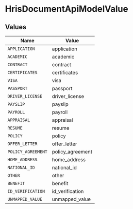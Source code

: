 # HrisDocumentApiModelValue


## Values

| Name               | Value              |
| ------------------ | ------------------ |
| `APPLICATION`      | application        |
| `ACADEMIC`         | academic           |
| `CONTRACT`         | contract           |
| `CERTIFICATES`     | certificates       |
| `VISA`             | visa               |
| `PASSPORT`         | passport           |
| `DRIVER_LICENSE`   | driver_license     |
| `PAYSLIP`          | payslip            |
| `PAYROLL`          | payroll            |
| `APPRAISAL`        | appraisal          |
| `RESUME`           | resume             |
| `POLICY`           | policy             |
| `OFFER_LETTER`     | offer_letter       |
| `POLICY_AGREEMENT` | policy_agreement   |
| `HOME_ADDRESS`     | home_address       |
| `NATIONAL_ID`      | national_id        |
| `OTHER`            | other              |
| `BENEFIT`          | benefit            |
| `ID_VERIFICATION`  | id_verification    |
| `UNMAPPED_VALUE`   | unmapped_value     |